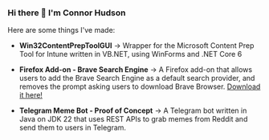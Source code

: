### Hi there 👋 I'm Connor Hudson

Here are some things I've made:

- **Win32ContentPrepToolGUI** -> Wrapper for the Microsoft Content Prep Tool for Intune written in VB.NET, using WinForms and .NET Core 6

- **Firefox Add-on - Brave Search Engine** -> A Firefox add-on that allows users to add the Brave Search Engine as a default search provider, and removes the prompt asking users to download Brave Browser. [Download it here!](https://addons.mozilla.org/en-US/firefox/addon/brave-search-engine/)

- **Telegram Meme Bot - Proof of Concept** -> A Telegram bot written in Java on JDK 22 that uses REST APIs to grab memes from Reddit and send them to users in Telegram.
